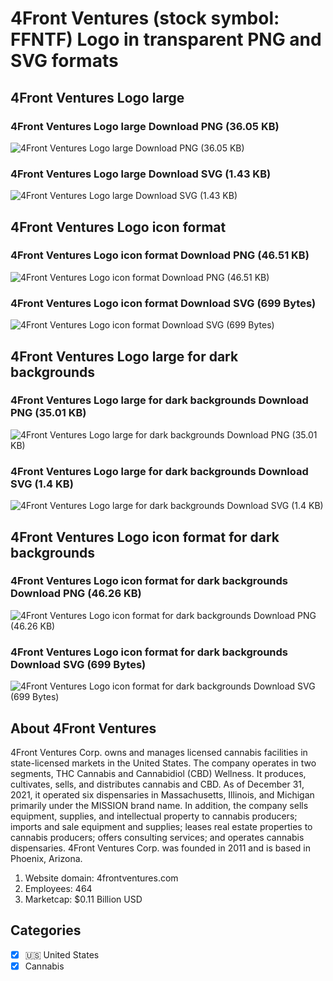 # 4Front Ventures (stock symbol: FFNTF) Logo in transparent PNG and SVG formats

## 4Front Ventures Logo large

### 4Front Ventures Logo large Download PNG (36.05 KB)

![4Front Ventures Logo large Download PNG (36.05 KB)](/img/orig/FFNTF_BIG-85e89dd6.png)

### 4Front Ventures Logo large Download SVG (1.43 KB)

![4Front Ventures Logo large Download SVG (1.43 KB)](/img/orig/FFNTF_BIG-d95e2c5e.svg)

## 4Front Ventures Logo icon format

### 4Front Ventures Logo icon format Download PNG (46.51 KB)

![4Front Ventures Logo icon format Download PNG (46.51 KB)](/img/orig/FFNTF-8f13bab9.png)

### 4Front Ventures Logo icon format Download SVG (699 Bytes)

![4Front Ventures Logo icon format Download SVG (699 Bytes)](/img/orig/FFNTF-b6b93472.svg)

## 4Front Ventures Logo large for dark backgrounds

### 4Front Ventures Logo large for dark backgrounds Download PNG (35.01 KB)

![4Front Ventures Logo large for dark backgrounds Download PNG (35.01 KB)](/img/orig/FFNTF_BIG.D-90e8116a.png)

### 4Front Ventures Logo large for dark backgrounds Download SVG (1.4 KB)

![4Front Ventures Logo large for dark backgrounds Download SVG (1.4 KB)](/img/orig/FFNTF_BIG.D-28cd3a44.svg)

## 4Front Ventures Logo icon format for dark backgrounds

### 4Front Ventures Logo icon format for dark backgrounds Download PNG (46.26 KB)

![4Front Ventures Logo icon format for dark backgrounds Download PNG (46.26 KB)](/img/orig/FFNTF.D-3dfa3524.png)

### 4Front Ventures Logo icon format for dark backgrounds Download SVG (699 Bytes)

![4Front Ventures Logo icon format for dark backgrounds Download SVG (699 Bytes)](/img/orig/FFNTF.D-631a5d5e.svg)

## About 4Front Ventures

4Front Ventures Corp. owns and manages licensed cannabis facilities in state-licensed markets in the United States. The company operates in two segments, THC Cannabis and Cannabidiol (CBD) Wellness. It produces, cultivates, sells, and distributes cannabis and CBD. As of December 31, 2021, it operated six dispensaries in Massachusetts, Illinois, and Michigan primarily under the MISSION brand name. In addition, the company sells equipment, supplies, and intellectual property to cannabis producers; imports and sale equipment and supplies; leases real estate properties to cannabis producers; offers consulting services; and operates cannabis dispensaries. 4Front Ventures Corp. was founded in 2011 and is based in Phoenix, Arizona.

1. Website domain: 4frontventures.com
2. Employees: 464
3. Marketcap: $0.11 Billion USD


## Categories
- [x] 🇺🇸 United States
- [x] Cannabis
